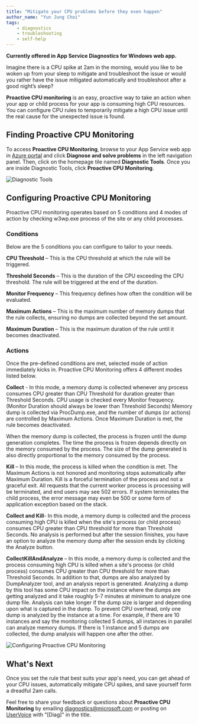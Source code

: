 ```yaml
---
title: "Mitigate your CPU problems before they even happen"
author_name: "Yun Jung Choi"
tags: 
    - diagnostics
    - troubleshooting
    - self-help
---
```

**Currently offered in App Service Diagnostics for Windows web app.**

Imagine there is a CPU spike at 2am in the morning, would you like to be woken up from your sleep to mitigate and troubleshoot the issue or would you rather have the issue mitigated automatically and troubleshoot after a good night’s sleep?  

**Proactive CPU monitoring** is an easy, proactive way to take an action when your app or child process for your app is consuming high CPU resources. You can configure CPU rules to temporarily mitigate a high CPU issue until the real cause for the unexpected issue is found.

## Finding Proactive CPU Monitoring

To access **Proactive CPU Monitoring**, browse to your App Service web app in [Azure portal](https://portal.azure.com) and click **Diagnose and solve problems** in the left navigation panel. Then, click on the homepage tile named **Diagnostic Tools**. Once you are inside Diagnostic Tools, click **Proactive CPU Monitoring**.

![Diagnostic Tools]({{site.baseurl}}/media/2019/10/diagnostic-tools.png)

## Configuring Proactive CPU Monitoring

Proactive CPU monitoring operates based on 5 conditions and 4 modes of action by checking w3wp.exe process of the site or any child processes.

### Conditions

Below are the 5 conditions you can configure to tailor to your needs.

**CPU Threshold** – This is the CPU threshold at which the rule will be triggered.

**Threshold Seconds** – This is the duration of the CPU exceeding the CPU threshold. The rule will be triggered at the end of the duration.

**Monitor Frequency** – This frequency defines how often the condition will be evaluated.

**Maximum Actions** – This is the maximum number of memory dumps that the rule collects, ensuring no dumps are collected beyond the set amount.

**Maximum Duration** – This is the maximum duration of the rule until it becomes deactivated.

### Actions

Once the pre-defined conditions are met, selected mode of action immediately kicks in. Proactive CPU Monitoring offers 4 different modes listed below.

**Collect** - In this mode, a memory dump is collected whenever any process consumes CPU greater than CPU Threshold for duration greater than Threshold Seconds. CPU usage is checked every Monitor frequency. (Monitor Duration should always be lower than Threshold Seconds) Memory dump is collected via ProcDump.exe, and the number of dumps (or actions) are controlled by Maximum Actions. Once Maximum Duration is met, the rule becomes deactivated.

When the memory dump is collected, the process is frozen until the dump generation completes. The time the process is frozen depends directly on the memory consumed by the process. The size of the dump generated is also directly proportional to the memory consumed by the process.

**Kill** – In this mode, the process is killed when the condition is met. The Maximum Actions is not honored and monitoring stops automatically after Maximum Duration. Kill is a forceful termination of the process and not a graceful exit. All requests that the current worker process is processing will be terminated, and end users may see 502 errors. If system terminates the child process, the error message may even be 500 or some form of application exception based on the stack.

**Collect and Kill**- In this mode, a memory dump is collected and the process consuming high CPU is killed when the site's process (or child process) consumes CPU greater than CPU threshold for more than Threshold Seconds. No analysis is performed but after the session finishes, you have an option to analyze the memory dump after the session ends by clicking the Analyze button.

**CollectKillAndAnalyze** – In this mode, a memory dump is collected and the process consuming high CPU is killed when a site's process (or child process) consumes CPU greater than CPU threshold for more than Threshold Seconds. In addition to that, dumps are also analyzed by DumpAnalyzer tool, and an analysis report is generated. Analyzing a dump by this tool has some CPU impact on the instance where the dumps are getting analyzed and it take roughly 5-7 minutes at minimum to analyze one dump file. Analysis can take longer if the dump size is larger and depending upon what is captured in the dump.
To prevent CPU overhead, only one dump is analyzed by the instance at a time. For example, if there are 10 instances and say the monitoring collected 5 dumps, all instances in parallel can analyze memory dumps. If there is 1 instance and 5 dumps are collected, the dump analysis will happen one after the other.

![Configuring Proactive CPU Monitoring]({{site.baseurl}}/media/2019/10/proactive-cpu-monitoring-configuration.png)

## What's Next

Once you set the rule that best suits your app's need, you can get ahead of your CPU issues, automatically mitigate CPU spikes, and save yourself form a dreadful 2am calls.

Feel free to share your feedback or questions about **Proactive CPU Monitoring** by emailing [diagnostics@microsoft.com](mailto:diagnostics@microsoft.com) or posting on [UserVoice](https://feedback.azure.com/forums/169385-web-apps​​​​​​​​​​​​​​) with "[Diag]" in the title.

